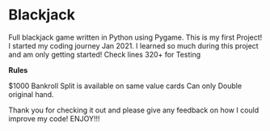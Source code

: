 # Blackjack
Full blackjack game written in Python using Pygame.
This is my first Project!
I started my coding journey Jan 2021. 
I learned so much during this project and am only getting started!
Check lines 320+ for Testing

**Rules**

$1000 Bankroll
Split is available on same value cards
Can only Double original hand.


Thank you for checking it out and please give any feedback on how I could improve my code!
ENJOY!!!
